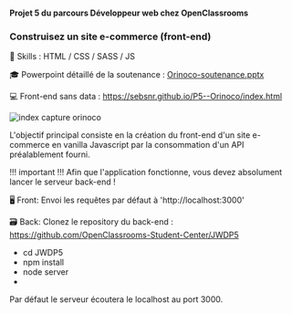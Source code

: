 #### Projet 5 du parcours Développeur web chez OpenClassrooms
### Construisez un site e-commerce (front-end)


🔨 Skills : HTML / CSS / SASS / JS

🎓 Powerpoint détaillé de la soutenance : [Orinoco-soutenance.pptx](https://github.com/SebSnr/P5--Orinoco/files/6967098/Orinoco-soutenance.pptx)

💻 Front-end sans data : https://sebsnr.github.io/P5--Orinoco/index.html

![index capture orinoco](https://user-images.githubusercontent.com/78140833/118857887-d4594900-b8d8-11eb-9272-bf2dd904247b.png)

L'objectif principal consiste en la création du front-end d'un site e-commerce en vanilla Javascript par la consommation d'un API préalablement fourni.

!!! important !!! 
Afin que l'application fonctionne, vous devez absolument lancer le serveur back-end !

🖥️ Front: Envoi les requêtes par défaut à 'http://localhost:3000' 

🗃️ Back: Clonez le repository du back-end : https://github.com/OpenClassrooms-Student-Center/JWDP5
  - cd JWDP5
  - npm install
  - node server
  - 
Par défaut le serveur écoutera le localhost au port 3000.

